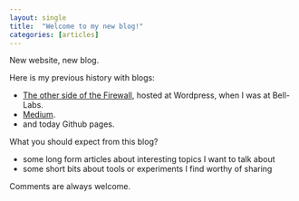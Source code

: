 ```yaml
---
layout: single
title:  "Welcome to my new blog!"
categories: [articles]
---
```


New website, new blog.

Here is my previous history with blogs:
* [The other side of the Firewall](https://sahuguet.wordpress.com/), hosted at Wordpress, when I was at Bell-Labs.
* [Medium](https://medium.com/@sahuguet).
* and today Github pages.

What you should expect from this blog?
* some long form articles about interesting topics I want to talk about
* some short bits about tools or experiments I find worthy of sharing

Comments are always welcome.




